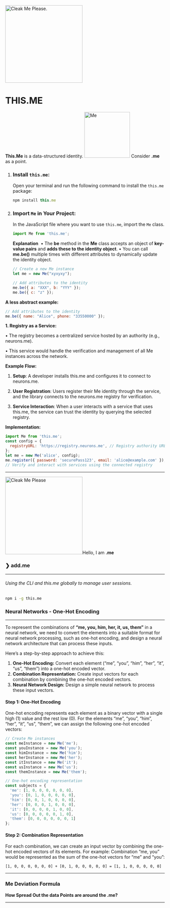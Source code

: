 <img src="https://suign.github.io/assets/imgs/Cleaker-removebg-preview.png" alt="Cleak Me Please." width="244">

# THIS.ME  
**This.Me** is a data-structured identity.
<img src="https://suign.github.io/assets/imgs/point.png" alt="Me" width="144"> Consider **.me** as a point.

1. ### **Install `this.me`:**
   Open your terminal and run the following command to install the `this.me` package:
   ```js
   npm install this.me
   ```
   
2. ### **Import `Me` in Your Project:**
   In the JavaScript file where you want to use `this.me`, import the `Me` class.
   ```js
   import Me from 'this.me';
   ```
   
   **Explanation**
   ​	•	The **be** method in the **Me** class accepts an object of **key-value pairs** and **adds these to the identity object**.
   ​	•	You can call **me.be()** multiple times with different attributes to dynamically update the identity object.
   
   ```javascript
   // Create a new Me instance
   let me = new Me("xyxyxy");
   
   // Add attributes to the identity
   me.be({ a: "XXX", b: "YYY" });
   me.be({ c: "z" });
   ```

**A less abstract example:**

```js
// Add attributes to the identity
me.be({ name: "Alice", phone: "33550000" });
```

**1. Registry as a Service:**

• The registry becomes a centralized service hosted by an authority (e.g., neurons.me).

• This service would handle the verification and management of all Me instances across the network.

**Example Flow:**

1. **Setup**: A developer installs this.me and configures it to connect to neurons.me.

2. **User Registration**: Users register their Me identity through the service, and the library connects to the neurons.me registry for verification.

3. **Service Interaction**: When a user interacts with a service that uses this.me, the service can trust the identity by querying the selected registry.

**Implementation:**

```js
import Me from 'this.me';
const config = {
  registryURL: 'https://registry.neurons.me', // Registry authority URL
};
let me = new Me('alice', config);
me.register({ password: 'securePass123', email: 'alice@example.com' });
// Verify and interact with services using the connected registry
```



--------
<img src="https://suign.github.io/assets/imgs/monads.png" alt="Cleak Me Please" width="244">Hello, I am **.me**

### ❯ add.me 
----

###### Using the CLI and this.me globally to manage user sessions.

```bash
npm i -g this.me
```


### Neural Networks - **One-Hot Encoding**
--------
To represent the combinations of **“me, you, him, her, it, us, them”** in a neural network, we need to convert the elements into a suitable format for neural network processing, such as one-hot encoding, and design a neural network architecture that can process these inputs.

Here’s a step-by-step approach to achieve this:
1.	**One-Hot Encoding:** Convert each element (“me”, “you”, “him”, “her”, “it”, “us”, “them”) into a one-hot encoded vector.
2.	**Combination Representation:** Create input vectors for each combination by combining the one-hot encoded vectors.
3.	**Neural Network Design:** Design a simple neural network to process these input vectors.

#### Step 1: One-Hot Encoding
One-hot encoding represents each element as a binary vector with a single high (1) value and the rest low (0). For the elements “me”, “you”, “him”, “her”, “it”, “us”, “them”, we can assign the following one-hot encoded vectors:

```js
// Create Me instances
const meInstance = new Me('me');
const youInstance = new Me('you');
const himInstance = new Me('him');
const herInstance = new Me('her');
const itInstance = new Me('it');
const usInstance = new Me('us');
const themInstance = new Me('them');

// One-hot encoding representation
const subjects = {
  'me': [1, 0, 0, 0, 0, 0, 0],
  'you': [0, 1, 0, 0, 0, 0, 0],
  'him': [0, 0, 1, 0, 0, 0, 0],
  'her': [0, 0, 0, 1, 0, 0, 0],
  'it': [0, 0, 0, 0, 1, 0, 0],
  'us': [0, 0, 0, 0, 0, 1, 0],
  'them': [0, 0, 0, 0, 0, 0, 1]
};
```

#### Step 2: Combination Representation
For each combination, we can create an input vector by combining the one-hot encoded vectors of its elements. For example:
Combination “me, you” would be represented as the sum of the one-hot vectors for “me” and “you”:

```
[1, 0, 0, 0, 0, 0, 0] + [0, 1, 0, 0, 0, 0, 0] = [1, 1, 0, 0, 0, 0, 0]
```
---
### Me Deviation Formula
**How Spread Out the data Points are around the .me?**


----------


